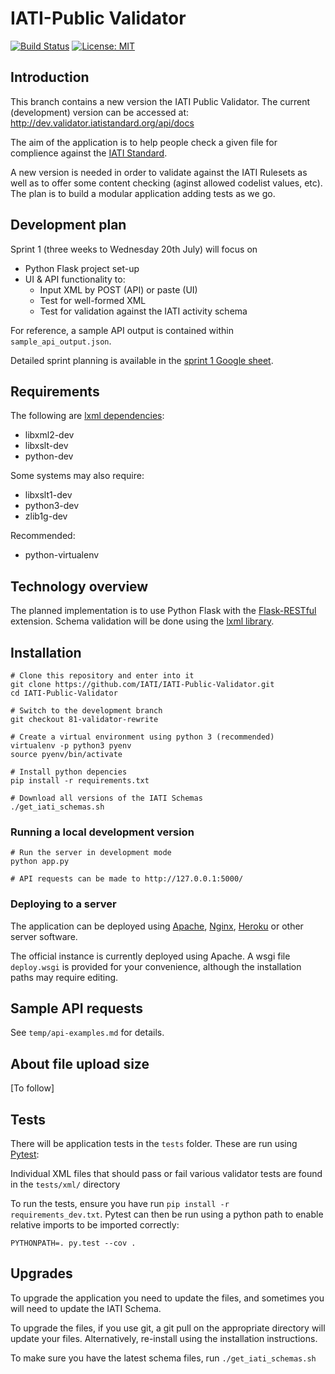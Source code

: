 # IATI-Public Validator

[![Build Status](https://travis-ci.org/IATI/IATI-Public-Validator.svg?branch=master)](https://travis-ci.org/IATI/IATI-Public-Validator)
[![License: MIT](https://img.shields.io/badge/license-AGPLv3-blue.svg)](https://github.com/IATI/IATI-Public-Validator/blob/master/LICENSE.md)


## Introduction

This branch contains a new version the IATI Public Validator. The current (development) version can be accessed at: http://dev.validator.iatistandard.org/api/docs

The aim of the application is to help people check a given file for complience against the [IATI Standard](http://www.iatistandard.org/).

A new version is needed in order to validate against the IATI Rulesets as well as to offer some content checking (aginst allowed codelist values, etc). The plan is to build a modular application adding tests as we go.


## Development plan
Sprint 1 (three weeks to Wednesday 20th July) will focus on

* Python Flask project set-up
* UI & API functionality to:
  * Input XML by POST (API) or paste (UI)
  * Test for well-formed XML
  * Test for validation against the IATI activity schema

For reference, a sample API output is contained within `sample_api_output.json`.

Detailed sprint planning is available in the [sprint 1 Google sheet](https://docs.google.com/spreadsheets/d/1yGL0MC6p7Ul9EeWNctXqnL8fehkt94OaMa2GVEnsrfI/edit?usp=sharing).


## Requirements

The following are [lxml dependencies](http://lxml.de/installation.html#requirements):

* libxml2-dev
* libxslt-dev
* python-dev

Some systems may also require:

* libxslt1-dev
* python3-dev
* zlib1g-dev

Recommended: 

* python-virtualenv


## Technology overview

The planned implementation is to use Python Flask with the [Flask-RESTful]( http://flask-restful-cn.readthedocs.io) extension. Schema validation will be done using the [lxml library](http://lxml.de/).


## Installation

```
# Clone this repository and enter into it
git clone https://github.com/IATI/IATI-Public-Validator.git
cd IATI-Public-Validator

# Switch to the development branch
git checkout 81-validator-rewrite

# Create a virtual environment using python 3 (recommended)
virtualenv -p python3 pyenv
source pyenv/bin/activate

# Install python depencies
pip install -r requirements.txt

# Download all versions of the IATI Schemas 
./get_iati_schemas.sh

```


### Running a local development version

```
# Run the server in development mode
python app.py

# API requests can be made to http://127.0.0.1:5000/
```


### Deploying to a server

The application can be deployed using [Apache](https://www.digitalocean.com/community/tutorials/how-to-deploy-a-flask-application-on-an-ubuntu-vps), [Nginx](http://vladikk.com/2013/09/12/serving-flask-with-nginx-on-ubuntu/), [Heroku](https://community.nitrous.io/tutorials/deploying-a-flask-application-to-heroku) or other server software.

The official instance is currently deployed using Apache. A wsgi file `deploy.wsgi` is provided for your convenience, although the installation paths may require editing.


## Sample API requests

See `temp/api-examples.md` for details.


## About file upload size

[To follow]


## Tests

There will be application tests in the `tests` folder. These are run using [Pytest](http://pytest.org/latest/):

Individual XML files that should pass or fail various validator tests are found in the `tests/xml/` directory

To run the tests, ensure you have run `pip install -r requirements_dev.txt`. Pytest can then be run using a python path to enable relative imports to be imported correctly:

```
PYTHONPATH=. py.test --cov .
```


## Upgrades

To upgrade the application you need to update the files, and sometimes you will need to update the IATI Schema.

To upgrade the files, if you use git, a git pull on the appropriate directory will update your files. Alternatively, re-install using the installation instructions.

To make sure you have the latest schema files, run `./get_iati_schemas.sh`
